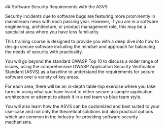 

<div class="center">
<div class="title">
## Software Security Requirements with the ASVS
</div>

Security incidents due to software bugs are featuring more prominently in mainstream news with each passing year. However, if you are in a software engineering, architecture, or product management role, this may be a specialist area where you have less familiarity.

This training course is designed to provide you with a deep dive into how to design secure software including the mindset and approach for balancing the needs of security with practicality.

You will go beyond the standard OWASP Top 10 to discuss a wider range of issues, using the comprehensive OWASP Application Security Verification Standard (ASVS) as a baseline to understand the requirements for secure software over a variety of key areas.

For each area, there will be an in-depth table-top exercise where you take turns in using what you have learnt to either secure a sample application architecture or attempt to attack it in a red team vs blue team style.

You will also learn how the ASVS can be customized and best suited to your use-case and not only the theoretical solutions but also practical options which are common in the industry for providing software security mechanisms.

</div>